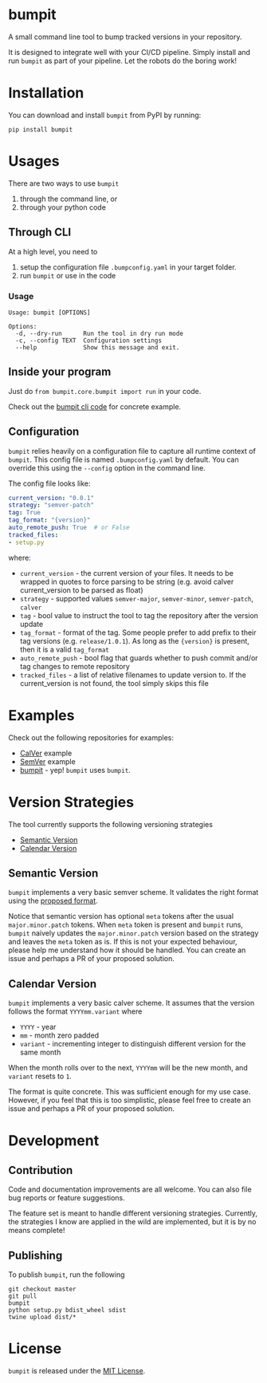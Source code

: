# bumpit
A small command line tool to bump tracked versions in your repository.

It is designed to integrate well with your CI/CD pipeline. Simply install and run `bumpit` as part of your pipeline. Let the robots do the boring work!

# Installation
You can download and install `bumpit` from PyPI by running:

```
pip install bumpit
```

# Usages

There are two ways to use `bumpit`
1. through the command line, or
2. through your python code


## Through CLI
At a high level, you need to
1. setup the configuration file `.bumpconfig.yaml` in your target folder.
2. run `bumpit` or use in the code

### Usage
```shell
Usage: bumpit [OPTIONS]

Options:
  -d, --dry-run      Run the tool in dry run mode
  -c, --config TEXT  Configuration settings
  --help             Show this message and exit.
```

## Inside your program
Just do `from bumpit.core.bumpit import run` in your code.

Check out the [bumpit cli code](https://github.com/mobiusbyte/bumpit/blob/master/bumpit/console/cli.py#L29-L32) for concrete example.


## Configuration
`bumpit` relies heavily on a configuration file to capture all runtime context of `bumpit`. This config file is named `.bumpconfig.yaml` by default. You can override this using the `--config` option in the command line.

The config file looks like:

```yaml
current_version: "0.0.1"
strategy: "semver-patch"
tag: True
tag_format: "{version}"
auto_remote_push: True  # or False
tracked_files:
- setup.py
```

where:
* `current_version` - the current version of your files. It needs to be wrapped in quotes to force parsing to be string (e.g. avoid calver current_version to be parsed as float)
* `strategy` - supported values `semver-major`, `semver-minor`, `semver-patch`, `calver`
* `tag` - bool value to instruct the tool to tag the repository after the version update
* `tag_format` - format of the tag. Some people prefer to add prefix to their tag versions (e.g. `release/1.0.1`). As long as the `{version}` is present, then it is a valid `tag_format`
* `auto_remote_push` - bool flag that guards whether to push commit and/or tag changes to remote repository
* `tracked_files` - a list of relative filenames to update version to. If the current_version is not found, the tool simply skips this file

# Examples
Check out the following repositories for examples:
* [CalVer](https://github.com/mobiusbyte/bumpit-calver-fixtures) example
* [SemVer](https://github.com/mobiusbyte/bumpit-semver-fixtures) example
* [bumpit](https://github.com/mobiusbyte/bumpit/blob/master/.bumpit.yaml) - yep! `bumpit` uses `bumpit`.

# Version Strategies
The tool currently supports the following versioning strategies
* [Semantic Version](https://semver.org/)
* [Calendar Version](https://calver.org/)

## Semantic Version
`bumpit` implements a very basic semver scheme. It validates the right format using the [proposed format](https://semver.org/#is-there-a-suggested-regular-expression-regex-to-check-a-semver-string).

Notice that semantic version has optional `meta` tokens after the usual `major.minor.patch` tokens. When `meta` token is present and `bumpit` runs, `bumpit` naively updates the `major.minor.patch` version based on the strategy and leaves the `meta` token as is. If this is not your expected behaviour, please help me understand how it should be handled. You can create an issue and perhaps a PR of your proposed solution.

## Calendar Version
`bumpit` implements a very basic calver scheme. It assumes that the version follows the format `YYYYmm.variant` where
* `YYYY` - year
* `mm` - month zero padded
* `variant` - incrementing integer to distinguish different version for the same month

When the month rolls over to the next, `YYYYmm` will be the new month, and `variant` resets to `1`.

The format is quite concrete. This was sufficient enough for my use case. However, if you feel that this is too simplistic, please feel free to create an issue and perhaps a PR of your proposed solution.


# Development
## Contribution
Code and documentation improvements are all welcome. You can also file bug reports or feature suggestions.

The feature set is meant to handle different versioning strategies. Currently, the strategies I know are applied in the wild are implemented, but it is by no means complete!

## Publishing
To publish `bumpit`, run the following

```shell
git checkout master
git pull
bumpit
python setup.py bdist_wheel sdist
twine upload dist/*
```


# License
`bumpit` is released under the [MIT License](https://opensource.org/licenses/MIT).

